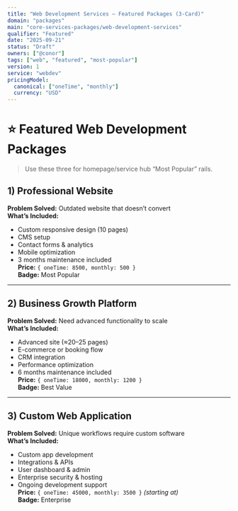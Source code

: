 ```yaml
---
title: "Web Development Services — Featured Packages (3-Card)"
domain: "packages"
main: "core-services-packages/web-development-services"
qualifier: "Featured"
date: "2025-09-21"
status: "Draft"
owners: ["@conor"]
tags: ["web", "featured", "most-popular"]
version: 1
service: "webdev"
pricingModel:
  canonical: ["oneTime", "monthly"]
  currency: "USD"
---
```


# ⭐ Featured Web Development Packages

> Use these three for homepage/service hub “Most Popular” rails.

## 1) Professional Website
**Problem Solved:** Outdated website that doesn’t convert  
**What’s Included:**
- Custom responsive design (10 pages)
- CMS setup
- Contact forms & analytics
- Mobile optimization
- 3 months maintenance included  
**Price:** `{ oneTime: 8500, monthly: 500 }`  
**Badge:** Most Popular

---

## 2) Business Growth Platform
**Problem Solved:** Need advanced functionality to scale  
**What’s Included:**
- Advanced site (≈20–25 pages)
- E-commerce or booking flow
- CRM integration
- Performance optimization
- 6 months maintenance included  
**Price:** `{ oneTime: 18000, monthly: 1200 }`  
**Badge:** Best Value

---

## 3) Custom Web Application
**Problem Solved:** Unique workflows require custom software  
**What’s Included:**
- Custom app development
- Integrations & APIs
- User dashboard & admin
- Enterprise security & hosting
- Ongoing development support  
**Price:** `{ oneTime: 45000, monthly: 3500 }` *(starting at)*  
**Badge:** Enterprise
